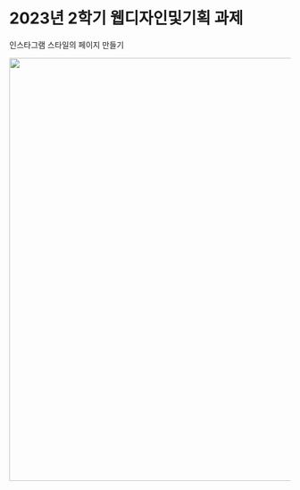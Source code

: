 # 2023년 2학기 웹디자인및기획 과제

인스타그램 스타일의 페이지 만들기

<img width="757" src="https://github.com/faithjua/-/assets/142774376/5fb72063-1946-40af-951a-824cc6ab1046">
